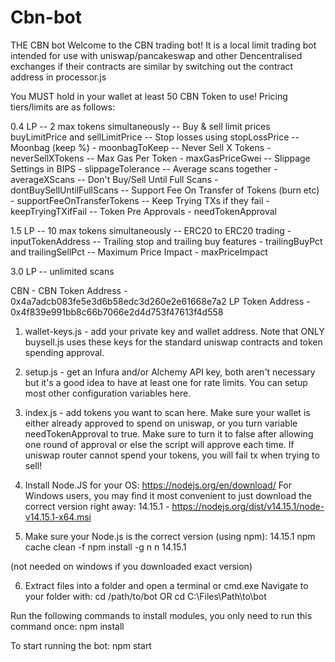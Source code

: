 # Cbn-bot

THE CBN bot
Welcome to the CBN trading bot! It is a local limit trading bot intended for use with uniswap/pancakeswap and other Dencentralised exchanges if their contracts are similar by switching out the contract address in processor.js

You MUST hold in your wallet at least 50 CBN Token to use!
Pricing tiers/limits are as follows:

0.4 LP
-- 2 max tokens simultaneously -- Buy & sell limit prices buyLimitPrice and sellLimitPrice -- Stop losses using stopLossPrice -- Moonbag (keep %) - moonbagToKeep -- Never Sell X Tokens - neverSellXTokens -- Max Gas Per Token - maxGasPriceGwei -- Slippage Settings in BIPS - slippageTolerance -- Average scans together - averageXScans -- Don't Buy/Sell Until Full Scans - dontBuySellUntilFullScans -- Support Fee On Transfer of Tokens (burn etc) - supportFeeOnTransferTokens -- Keep Trying TXs if they fail - keepTryingTXifFail -- Token Pre Approvals - needTokenApproval

1.5 LP
-- 10 max tokens simultaneously -- ERC20 to ERC20 trading - inputTokenAddress -- Trailing stop and trailing buy features - trailingBuyPct and trailingSellPct -- Maximum Price Impact - maxPriceImpact

3.0 LP
-- unlimited scans

CBN -
CBN Token Address - 0x4a7adcb083fe5e3d6b58edc3d260e2e61668e7a2 LP Token Address - 0x4f839e991bb8c66b7066e2d4d753f47613f4d558

1. wallet-keys.js - add your private key and wallet address. Note that ONLY buysell.js uses these keys for the standard uniswap contracts and token spending approval.

2. setup.js - get an Infura and/or Alchemy API key, both aren't necessary but it's a good idea to have at least one for rate limits. You can setup most other configuration variables here.

3. index.js - add tokens you want to scan here. Make sure your wallet is either already approved to spend on uniswap, or you turn variable needTokenApproval to true. Make sure to turn it to false after allowing one round of approval or else the script will approve each time. If uniswap router cannot spend your tokens, you will fail tx when trying to sell!

4. Install Node.JS for your OS: https://nodejs.org/en/download/ For Windows users, you may find it most convenient to just download the correct version right away: 14.15.1 - https://nodejs.org/dist/v14.15.1/node-v14.15.1-x64.msi

5. Make sure your Node.js is the correct version (using npm): 14.15.1 npm cache clean -f npm install -g n n 14.15.1

(not needed on windows if you downloaded exact version)

6. Extract files into a folder and open a terminal or cmd.exe Navigate to your folder with: cd /path/to/bot OR cd C:\Files\Path\to\bot

Run the following commands to install modules, you only need to run this command once: npm install

To start running the bot: npm start

